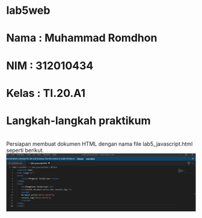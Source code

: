 # lab5web
# Nama  : Muhammad Romdhon
# NIM   : 312010434
# Kelas : TI.20.A1

# Langkah-langkah praktikum
<br>Persiapan membuat dokumen HTML dengan nama file lab5_javascript.html seperti berikut.
![p](gambar/ss1.png)